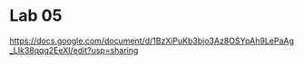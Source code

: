 # Lab 05 
https://docs.google.com/document/d/1BzXiPuKb3bjo3Az8OSYpAh9LePaAg_LIk38qqq2EeXI/edit?usp=sharing
